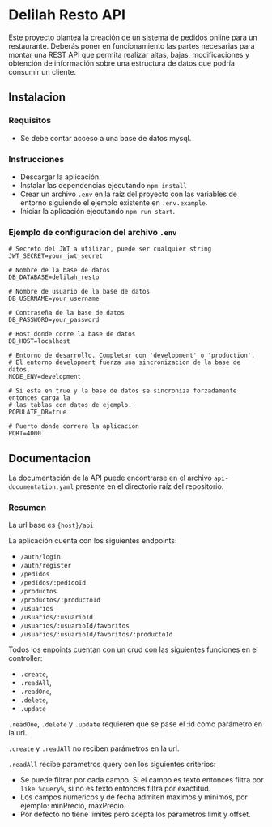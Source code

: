 # Delilah Resto API

Este proyecto plantea la creación de un sistema de pedidos online para un restaurante. Deberás poner en funcionamiento las partes necesarias para montar una REST API que permita realizar altas, bajas, modificaciones y obtención de información sobre una estructura de datos que podría consumir un cliente. 

## Instalacion

### Requisitos

- Se debe contar acceso a una base de datos mysql.

### Instrucciones

- Descargar la aplicación.
- Instalar las dependencias ejecutando `npm install`
- Crear un archivo `.env` en la raíz del proyecto con las variables de entorno siguiendo el ejemplo existente en `.env.example`.
- Iniciar la aplicación ejecutando `npm run start`.



### Ejemplo de configuracion del archivo `.env`

```
# Secreto del JWT a utilizar, puede ser cualquier string
JWT_SECRET=your_jwt_secret

# Nombre de la base de datos
DB_DATABASE=delilah_resto

# Nombre de usuario de la base de datos
DB_USERNAME=your_username

# Contraseña de la base de datos
DB_PASSWORD=your_password

# Host donde corre la base de datos
DB_HOST=localhost

# Entorno de desarrollo. Completar con 'development' o 'production'.
# El entorno development fuerza una sincronizacion de la base de datos.
NODE_ENV=development

# Si esta en true y la base de datos se sincroniza forzadamente entonces carga la
# las tablas con datos de ejemplo.
POPULATE_DB=true

# Puerto donde correra la aplicacion
PORT=4000
```

## Documentacion

La documentación de la API puede encontrarse en el archivo `api-documentation.yaml` presente en el directorio raíz del repositorio.



### Resumen
La url base es `{host}/api`

La aplicación cuenta con los siguientes endpoints:
- `/auth/login`
- `/auth/register`
- `/pedidos`
- `/pedidos/:pedidoId`
- `/productos`
- `/productos/:productoId`
- `/usuarios`
- `/usuarios/:usuarioId`
- `/usuarios/:usuarioId/favoritos`
- `/usuarios/:usuarioId/favoritos/:productoId`

Todos los enpoints cuentan con un crud con las siguientes funciones en el controller:
- `.create`, 
- `.readAll`,
- `.readOne`,
- `.delete`,
- `.update`

`.readOne`, `.delete` y `.update` requieren que se pase el :id como parámetro en la url.

`.create` y `.readAll` no reciben parámetros en la url.

`.readAll` recibe parametros query con los siguientes criterios:
  - Se puede filtrar por cada campo. Si el campo es texto entonces filtra por `like %query%`, si no es texto entonces filtra por exactitud.
  - Los campos numericos y de fecha admiten maximos y minimos, por ejemplo: minPrecio, maxPrecio.
  - Por defecto no tiene limites pero acepta los parametros limit y offset.